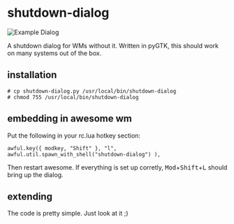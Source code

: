 # shutdown-dialog

![Example Dialog](http://i.imgur.com/iqAyyAD.png)

A shutdown dialog for WMs without it. Written in pyGTK, this should work on many systems out of the box. 

## installation

```
# cp shutdown-dialog.py /usr/local/bin/shutdown-dialog
# chmod 755 /usr/local/bin/shutdown-dialog
```

## embedding in awesome wm

Put the following in your rc.lua hotkey section:

`awful.key({ modkey, "Shift" }, "l", awful.util.spawn_with_shell("shutdown-dialog") ),`

Then restart awesome. If everything is set up corretly, <kbd>Mod</kbd>+<kbd>Shift</kbd>+<kbd>L</kbd> should bring up the dialog.

## extending

The code is pretty simple. Just look at it ;)
